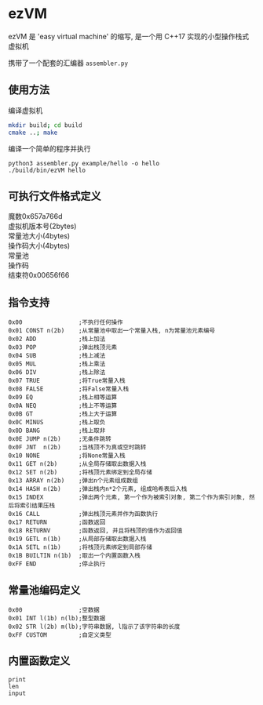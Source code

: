 # ezVM

ezVM 是 'easy virtual machine' 的缩写, 是一个用 C++17 实现的小型操作栈式虚拟机

携带了一个配套的汇编器 `assembler.py`

## 使用方法

编译虚拟机
```sh
mkdir build; cd build
cmake ..; make
```

编译一个简单的程序并执行
```
python3 assembler.py example/hello -o hello
./build/bin/ezVM hello
```

## 可执行文件格式定义

魔数0x657a766d\
虚拟机版本号(2bytes)\
常量池大小(4bytes)\
操作码大小(4bytes)\
常量池\
操作码\
结束符0x00656f66

## 指令支持

```
0x00                ;不执行任何操作
0x01 CONST n(2b)    ;从常量池中取出一个常量入栈, n为常量池元素编号
0x02 ADD            ;栈上加法
0x03 POP            ;弹出栈顶元素
0x04 SUB            ;栈上减法
0x05 MUL            ;栈上乘法
0x06 DIV            ;栈上除法
0x07 TRUE           ;将True常量入栈
0x08 FALSE          ;将False常量入栈
0x09 EQ             ;栈上相等运算
0x0A NEQ            ;栈上不等运算
0x0B GT             ;栈上大于运算
0x0C MINUS          ;栈上取负
0x0D BANG           ;栈上取非
0x0E JUMP n(2b)     ;无条件跳转
0x0F JNT  n(2b)     ;当栈顶不为真或空时跳转
0x10 NONE           ;将None常量入栈
0x11 GET n(2b)      ;从全局存储取出数据入栈
0x12 SET n(2b)      ;将栈顶元素绑定到全局存储
0x13 ARRAY n(2b)    ;弹出n个元素组成数组
0x14 HASH n(2b)     ;弹出栈内n*2个元素, 组成哈希表后入栈
0x15 INDEX          ;弹出两个元素, 第一个作为被索引对象, 第二个作为索引对象, 然后将索引结果压栈
0x16 CALL           ;弹出栈顶元素并作为函数执行
0x17 RETURN         ;函数返回
0x18 RETURNV        ;函数返回, 并且将栈顶的值作为返回值
0x19 GETL n(1b)     ;从局部存储取出数据入栈
0x1A SETL n(1b)     ;将栈顶元素绑定到局部存储
0x1B BUILTIN n(1b)  ;取出一个内置函数入栈
0xFF END            ;停止执行
```

## 常量池编码定义

```
0x00                ;空数据
0x01 INT l(1b) n(lb);整型数据
0x02 STR l(2b) m(lb);字符串数据, l指示了该字符串的长度
0xFF CUSTOM         ;自定义类型
```

## 内置函数定义

```
print
len
input
```
